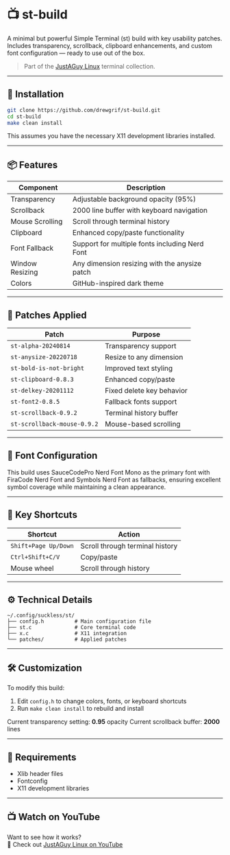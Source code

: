 # 📺 st-build

A minimal but powerful Simple Terminal (st) build with key usability patches.  
Includes transparency, scrollback, clipboard enhancements, and custom font configuration — ready to use out of the box.

> Part of the [JustAGuy Linux](https://github.com/drewgrif) terminal collection.

---

## 🚀 Installation

```bash
git clone https://github.com/drewgrif/st-build.git
cd st-build
make clean install
```

This assumes you have the necessary X11 development libraries installed.

---

## 📦 Features

| Component        | Description                                   |
|------------------|-----------------------------------------------|
| Transparency     | Adjustable background opacity (95%)           |
| Scrollback       | 2000 line buffer with keyboard navigation     |
| Mouse Scrolling  | Scroll through terminal history               |
| Clipboard        | Enhanced copy/paste functionality             |
| Font Fallback    | Support for multiple fonts including Nerd Font|
| Window Resizing  | Any dimension resizing with the anysize patch |
| Colors           | GitHub-inspired dark theme                    |

---

## 🧩 Patches Applied

| Patch                       | Purpose                                |
|-----------------------------|----------------------------------------|
| `st-alpha-20240814`         | Transparency support                   |
| `st-anysize-20220718`       | Resize to any dimension                |
| `st-bold-is-not-bright`     | Improved text styling                  |
| `st-clipboard-0.8.3`        | Enhanced copy/paste                    |
| `st-delkey-20201112`        | Fixed delete key behavior              |
| `st-font2-0.8.5`            | Fallback fonts support                 |
| `st-scrollback-0.9.2`       | Terminal history buffer                |
| `st-scrollback-mouse-0.9.2` | Mouse-based scrolling                  |

---

## 🎨 Font Configuration

This build uses SauceCodePro Nerd Font Mono as the primary font with FiraCode Nerd Font and Symbols Nerd Font as fallbacks, ensuring excellent symbol coverage while maintaining a clean appearance.

---

## 🔑 Key Shortcuts

| Shortcut             | Action                          |
|----------------------|---------------------------------|
| `Shift+Page Up/Down` | Scroll through terminal history |
| `Ctrl+Shift+C/V`     | Copy/paste                      |
| Mouse wheel          | Scroll through history          |

---

## ⚙️ Technical Details

```
~/.config/suckless/st/
├── config.h          # Main configuration file
├── st.c              # Core terminal code
├── x.c               # X11 integration
└── patches/          # Applied patches
```

---

## 🛠️ Customization

To modify this build:

1. Edit `config.h` to change colors, fonts, or keyboard shortcuts
2. Run `make clean install` to rebuild and install

Current transparency setting: **0.95** opacity
Current scrollback buffer: **2000** lines

---

## 📜 Requirements

- Xlib header files
- Fontconfig
- X11 development libraries

---

## 📺 Watch on YouTube

Want to see how it works?  
🎥 Check out [JustAGuy Linux on YouTube](https://www.youtube.com/@JustAGuyLinux)
